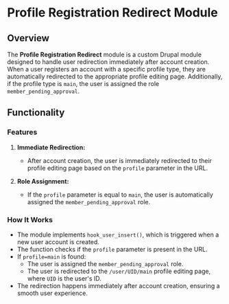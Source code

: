 # Profile Registration Redirect Module

## Overview

The **Profile Registration Redirect** module is a custom Drupal module designed to handle user redirection immediately after account creation. When a user registers an account with a specific profile type, they are automatically redirected to the appropriate profile editing page. Additionally, if the profile type is `main`, the user is assigned the role `member_pending_approval`.

## Functionality

### Features

1. **Immediate Redirection:**
   - After account creation, the user is immediately redirected to their profile editing page based on the `profile` parameter in the URL.

2. **Role Assignment:**
   - If the `profile` parameter is equal to `main`, the user is automatically assigned the `member_pending_approval` role.

### How It Works

- The module implements `hook_user_insert()`, which is triggered when a new user account is created.
- The function checks if the `profile` parameter is present in the URL.
- If `profile=main` is found:
  - The user is assigned the `member_pending_approval` role.
  - The user is redirected to the `/user/UID/main` profile editing page, where `UID` is the user's ID.
- The redirection happens immediately after account creation, ensuring a smooth user experience.
